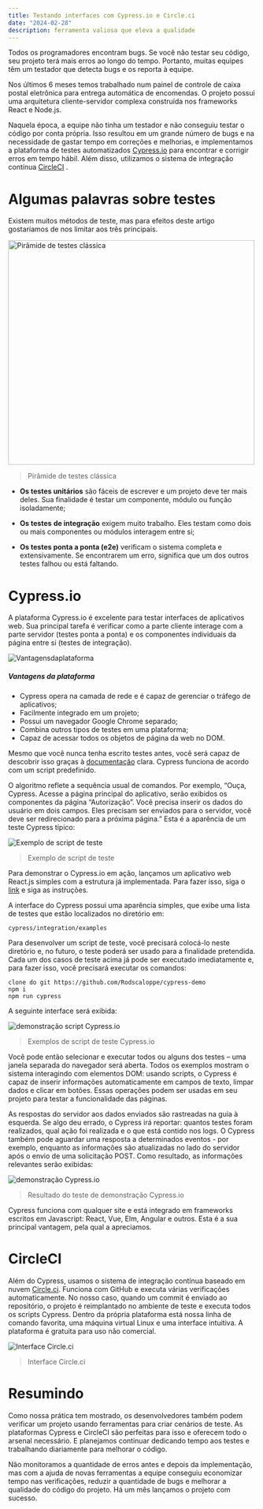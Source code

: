 ```yaml
---
title: Testando interfaces com Cypress.io e Circle.ci
date: "2024-02-28"
description: ferramenta valiosa que eleva a qualidade
---
```


Todos os programadores encontram bugs. Se você não testar seu código, seu projeto terá mais erros ao longo do tempo. Portanto, muitas equipes têm um testador que detecta bugs e os reporta à equipe.

Nos últimos 6 meses temos trabalhado num painel de controle de caixa postal eletrônica para entrega automática de encomendas.
O projeto possui uma arquitetura cliente-servidor complexa construída nos frameworks React e Node.js.

Naquela época, a equipe não tinha um testador e não conseguiu testar o código por conta própria. Isso resultou em um grande número de bugs e na necessidade de gastar tempo em correções e melhorias, e implementamos a plataforma de testes automatizados [Cypress.io](http://cypress.io/) para encontrar e corrigir erros em tempo hábil. Além disso, utilizamos o sistema de integração contínua [CircleCI](https://circleci.com/) .

# Algumas palavras sobre testes

Existem muitos métodos de teste, mas para efeitos deste artigo gostaríamos de nos limitar aos três principais.

<img src="piramide.jpeg" alt="Pirâmide de testes clássica"  style="height: 455px; width:500px;"/>
<p></p>

>Pirâmide de testes clássica

   - **Os testes unitários** são fáceis de escrever e um projeto deve ter mais deles. Sua finalidade é testar um componente, módulo ou função isoladamente;

   - **Os testes** **de integração** exigem muito trabalho. Eles testam como dois ou mais componentes ou módulos interagem entre si;

   - **Os testes ponta a ponta (e2e)** verificam o sistema completa e extensivamente. Se encontrarem um erro, significa que um dos outros testes falhou ou está faltando.

# Cypress.io

A plataforma Cypress.io é excelente para testar interfaces de aplicativos web. Sua principal tarefa é verificar como a parte cliente interage com a parte servidor (testes ponta a ponta) e os componentes individuais da página entre si (testes de integração).
<p></p>
<img src="Vantagensdaplataforma.jpeg" alt="Vantagensdaplataforma"/>
<p></p>

##### Vantagens da plataforma

   - Cypress opera na camada de rede e é capaz de gerenciar o tráfego de aplicativos;
   -  Facilmente integrado em um projeto;
   -  Possui um navegador Google Chrome separado;
   -  Combina outros tipos de testes em uma plataforma;
   -  Capaz de acessar todos os objetos de página da web no DOM.

Mesmo que você nunca tenha escrito testes antes, você será capaz de descobrir isso graças à [documentação](https://docs.cypress.io/guides/overview/why-cypress.html) clara. Cypress funciona de acordo com um script predefinido.

O algoritmo reflete a sequência usual de comandos. Por exemplo, “Ouça, Cypress. Acesse a página principal do aplicativo, serão exibidos os componentes da página “Autorização”. Você precisa inserir os dados do usuário em dois campos. Eles precisam ser enviados para o servidor, você deve ser redirecionado para a próxima página.” Esta é a aparência de um teste Cypress típico:

<img src="Exemplodescriptdeteste.jpeg" alt="Exemplo de script de teste"/>
<p></p>

>Exemplo de script de teste

Para demonstrar o Cypress.io em ação, lançamos um aplicativo web React.js simples com a estrutura já implementada. Para fazer isso, siga o [link](https://github.com/Rodscaloppe/cypress-demo) e siga as instruções. 

A interface do Cypress possui uma aparência simples, que exibe uma lista de testes que estão localizados no diretório em:

`cypress/integration/examples`

Para desenvolver um script de teste, você precisará colocá-lo neste diretório e, no futuro, o teste poderá ser usado para a finalidade pretendida. Cada um dos casos de teste acima já pode ser executado imediatamente e, para fazer isso, você precisará executar os comandos:

```
clone do git https://github.com/Rodscaloppe/cypress-demo
npm i
npm run cypress
```

A seguinte interface será exibida:

<img src="exemploscript.jpeg" alt="demonstração script Cypress.io"/>
<p></p>

>Exemplos de script de teste Cypress.io
<p></p>
Você pode então selecionar e executar todos ou alguns dos testes – uma janela separada do navegador será aberta. Todos os exemplos mostram o sistema interagindo com elementos DOM: usando scripts, o Cypress é capaz de inserir informações automaticamente em campos de texto, limpar dados e clicar em botões. Essas operações podem ser usadas em seu projeto para testar a funcionalidade das páginas.
<p></p>
As respostas do servidor aos dados enviados são rastreadas na guia à esquerda. Se algo deu errado, o Cypress irá reportar: quantos testes foram realizados, qual ação foi realizada e o que está contido nos logs. O Cypress também pode aguardar uma resposta a determinados eventos - por exemplo, enquanto as informações são atualizadas no lado do servidor após o envio de uma solicitação POST.
Como resultado, as informações relevantes serão exibidas:
<p></p>
<img src="pratica.jpeg" alt="demonstração Cypress.io"/>
<p></p>

>Resultado do teste de demonstração Cypress.io

Cypress funciona com qualquer site e está integrado em frameworks escritos em Javascript: React, Vue, Elm, Angular e outros. Esta é a sua principal vantagem, pela qual a apreciamos.

# CircleCI

Além do Cypress, usamos o sistema de integração contínua baseado em nuvem [Circle.ci](https://circleci.com/). Funciona com GitHub e executa várias verificações automaticamente. No nosso caso, quando um commit é enviado ao repositório, o projeto é reimplantado no ambiente de teste e executa todos os scripts Cypress. Dentro da própria plataforma está nossa linha de comando favorita, uma máquina virtual Linux e uma interface intuitiva. A plataforma é gratuita para uso não comercial.
<p></p>
<img src="circleCI.jpeg" alt="Interface Circle.ci"/>
<p></p>

>Interface Circle.ci

# Resumindo

Como nossa prática tem mostrado, os desenvolvedores também podem verificar um projeto usando ferramentas para criar cenários de teste. As plataformas Cypress e CircleCI são perfeitas para isso e oferecem todo o arsenal necessário. E planejamos continuar dedicando tempo aos testes e trabalhando diariamente para melhorar o código.

Não monitoramos a quantidade de erros antes e depois da implementação, mas com a ajuda de novas ferramentas a equipe conseguiu economizar tempo nas verificações, reduzir a quantidade de bugs e melhorar a qualidade do código do projeto. Há um mês lançamos o projeto com sucesso.
